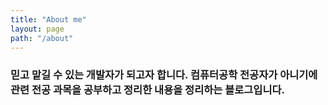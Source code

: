 ```yaml
---
title: "About me"
layout: page
path: "/about"
---
```

### 믿고 맡길 수 있는 개발자가 되고자 합니다. 컴퓨터공학 전공자가 아니기에 관련 전공 과목을 공부하고 정리한 내용을 정리하는 블로그입니다.
